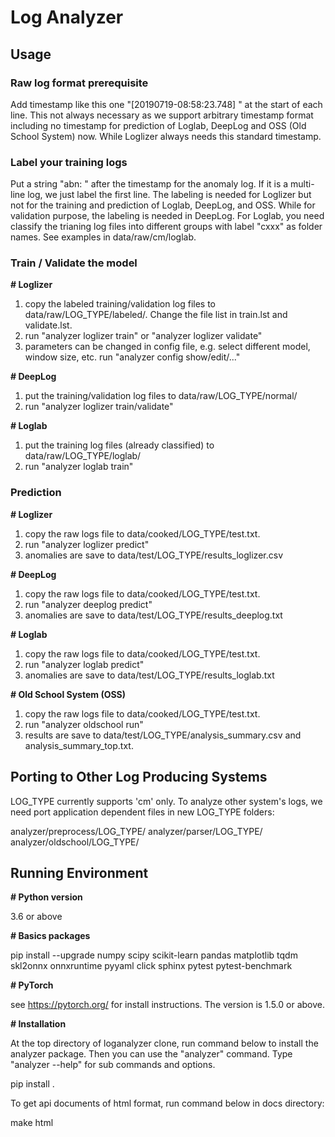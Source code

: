 # **Log Analyzer**

## **Usage**

### Raw log format prerequisite
Add timestamp like this one "[20190719-08:58:23.748] " at the start of each line. This not always necessary as we support arbitrary timestamp format including no timestamp for prediction of Loglab, DeepLog and OSS (Old School System) now. While Loglizer always needs this standard timestamp.

### Label your training logs
Put a string "abn: " after the timestamp for the anomaly log. If it is a multi-line log, we just label the first line. The labeling is needed for Loglizer but not for the training and prediction of Loglab, DeepLog, and OSS. While for validation purpose, the labeling is needed in DeepLog. For Loglab, you need classify the trianing log files into different groups with label "cxxx" as folder names. See examples in data/raw/cm/loglab.

### Train / Validate the model

**# Loglizer**

1) copy the labeled training/validation log files to data/raw/LOG_TYPE/labeled/. Change the file list in train.lst and validate.lst.
2) run "analyzer loglizer train" or "analyzer loglizer validate"
3) parameters can be changed in config file, e.g. select different model, window size, etc. run "analyzer config show/edit/..."

**# DeepLog**

1) put the training/validation log files to data/raw/LOG_TYPE/normal/
2) run "analyzer loglizer train/validate"

**# Loglab**

1) put the training log files (already classified) to data/raw/LOG_TYPE/loglab/
2) run "analyzer loglab train"

### Prediction

**# Loglizer**

1) copy the raw logs file to data/cooked/LOG_TYPE/test.txt.
2) run "analyzer loglizer predict"
3) anomalies are save to data/test/LOG_TYPE/results_loglizer.csv

**# DeepLog**

1) copy the raw logs file to data/cooked/LOG_TYPE/test.txt.
2) run "analyzer deeplog predict"
3) anomalies are save to data/test/LOG_TYPE/results_deeplog.txt

**# Loglab**

1) copy the raw logs file to data/cooked/LOG_TYPE/test.txt.
2) run "analyzer loglab predict"
3) anomalies are save to data/test/LOG_TYPE/results_loglab.txt

**# Old School System (OSS)**

1) copy the raw logs file to data/cooked/LOG_TYPE/test.txt.
2) run "analyzer oldschool run"
3) results are save to data/test/LOG_TYPE/analysis_summary.csv and analysis_summary_top.txt.

## **Porting to Other Log Producing Systems**

LOG_TYPE currently supports 'cm' only. To analyze other system's logs, we need port application dependent files in new LOG_TYPE folders:

analyzer/preprocess/LOG_TYPE/
analyzer/parser/LOG_TYPE/
analyzer/oldschool/LOG_TYPE/

## **Running Environment**

**# Python version**

3.6 or above

**# Basics packages**

pip install --upgrade numpy scipy scikit-learn pandas matplotlib tqdm skl2onnx onnxruntime pyyaml click sphinx pytest pytest-benchmark

**# PyTorch**

see https://pytorch.org/ for install instructions. The version is 1.5.0 or above.

**# Installation**

At the top directory of loganalyzer clone, run command below to install the analyzer package. Then you can use the "analyzer" command. Type "analyzer --help" for sub commands and options.

pip install .

To get api documents of html format, run command below in docs directory:

make html
